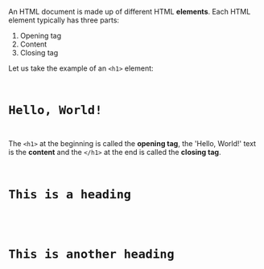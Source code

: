 An HTML document is made up of different HTML **elements**. Each HTML element typically has three parts:

1. Opening tag
2. Content
3. Closing tag

<a/> <!-- Empty tag to end list -->

Let us take the example of an `<h1>` element:

<Editor lang="html">
<code>
<h1>Hello, World!</h1>
</code>
</Editor>

The `<h1>` at the beginning is called the **opening tag**, the 'Hello, World!' text is the **content** and the `</h1>` at the end is called the **closing tag**.

<Editor lang="html">
<code>
<h1>This is a heading</h1>
<br />
<h1>This is another heading</h1>
</code>
</Editor>